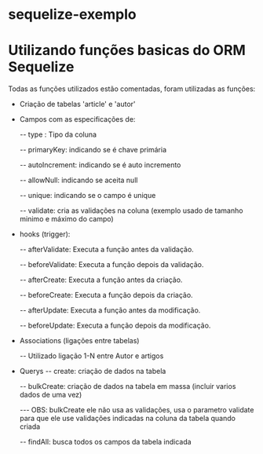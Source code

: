 # sequelize-exemplo

# Utilizando funções basicas do ORM Sequelize

Todas as funções utilizados estão comentadas, foram utilizadas as funções:
- Criação de tabelas 'article' e 'autor'

- Campos com as especificações de:
   
   -- type : Tipo da coluna

    -- primaryKey: indicando se é chave primária

    -- autoIncrement: indicando se é auto incremento

    -- allowNull: indicando se aceita null

    -- unique: indicando se o campo é unique

    -- validate: cria as validações na coluna (exemplo usado de tamanho minimo e máximo do campo)

- hooks (trigger):

    -- afterValidate: Executa a função antes da validação.

    -- beforeValidate: Executa a função depois da validação.

    -- afterCreate: Executa a função antes da criação.

    -- beforeCreate: Executa a função depois da criação.

    -- afterUpdate: Executa a função antes da modificação.

    -- beforeUpdate: Executa a função depois da modificação.

- Associations (ligações entre tabelas)

    -- Utilizado ligação 1-N entre Autor e artigos

- Querys
    -- create: criação de dados na tabela
    
    -- bulkCreate: criação de dados na tabela em massa (incluir varios dados de uma vez)
    
     --- OBS: bulkCreate ele não usa as validações, usa o parametro validate para que ele use validações indicadas na coluna da tabela quando criada
     
    -- findAll: busca todos os campos da tabela indicada
    

